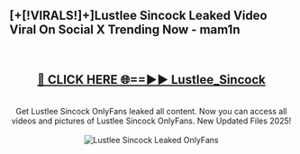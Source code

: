 <h2>[+[!VIRALS!]+]Lustlee Sincock Leaked Video Viral On Social X Trending Now - mam1n</h2>
<br>
<div align="center">
<h2><a href="https://libra.edu.pl?Lustlee_Sincock" rel="nofollow">🔴 CLICK HERE 🌐==►► Lustlee_Sincock</a></h2>
<br>
Get Lustlee Sincock OnlyFans leaked all content. Now you can access all videos and pictures of Lustlee Sincock OnlyFans. New Updated Files 2025!
<br>
<br>
<a href="https://libra.edu.pl?Lustlee_Sincock" rel="nofollow" data-target="animated-image.originalLink"><img src="https://i.ibb.co.com/WyWwxjT/player-gif2.gif" alt="Lustlee Sincock Leaked OnlyFans" style="max-width: 100%; display: inline-block;" data-target="animated-image.originalImage"></a>
</div>
<br>